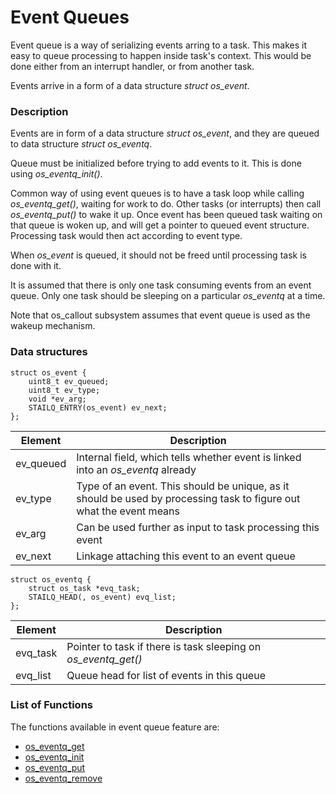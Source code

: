 # Event Queues


Event queue is a way of serializing events arring to a task. This makes it easy to queue processing to happen inside task's context. This would be done either from an interrupt handler, or from another task.

Events arrive in a form of a data structure *struct os_event*.

### Description

Events are in form of a data structure *struct os_event*, and they are queued to data structure *struct os_eventq*.

Queue must be initialized before trying to add events to it. This is done using *os_eventq_init()*.

Common way of using event queues is to have a task loop while calling *os_eventq_get()*, waiting for work to do.
Other tasks (or interrupts) then call *os_eventq_put()* to wake it up. Once event has been queued task waiting on that queue is woken up, and will get a pointer to queued event structure.
Processing task would then act according to event type.

When *os_event* is queued, it should not be freed until processing task is done with it.

It is assumed that there is only one task consuming events from an event queue. Only one task should be sleeping on a particular *os_eventq* at a time.

Note that os_callout subsystem assumes that event queue is used as the wakeup mechanism.

### Data structures

```no-highlight
struct os_event {
    uint8_t ev_queued;
    uint8_t ev_type;
    void *ev_arg;
    STAILQ_ENTRY(os_event) ev_next;
};
```

| Element | Description |
|---------|-------------|
| ev_queued | Internal field, which tells whether event is linked into an *os_eventq* already |
| ev_type | Type of an event. This should be unique, as it should be used by processing task to figure out what the event means |
| ev_arg | Can be used further as input to task processing this event |
| ev_next | Linkage attaching this event to an event queue |


```no-highlight
struct os_eventq {
    struct os_task *evq_task;
    STAILQ_HEAD(, os_event) evq_list;
};
```


| Element | Description |
|---------|-------------|
| evq_task | Pointer to task if there is task sleeping on *os_eventq_get()* |
| evq_list | Queue head for list of events in this queue |

### List of Functions


The functions available in event queue feature are:

* [os_eventq_get](os_eventq_get.md)
* [os_eventq_init](os_eventq_init.md)
* [os_eventq_put](os_eventq_put.md)
* [os_eventq_remove](os_eventq_remove.md)

